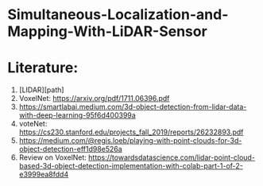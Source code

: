 # Simultaneous-Localization-and-Mapping-With-LiDAR-Sensor

# Literature:
1. [LIDAR][path]
2. VoxelNet:  https://arxiv.org/pdf/1711.06396.pdf
3. https://smartlabai.medium.com/3d-object-detection-from-lidar-data-with-deep-learning-95f6d400399a
4. voteNet:  https://cs230.stanford.edu/projects_fall_2019/reports/26232893.pdf
5. https://medium.com/@regis.loeb/playing-with-point-clouds-for-3d-object-detection-eff1d98e526a
6. Review on VoxelNet:  https://towardsdatascience.com/lidar-point-cloud-based-3d-object-detection-implementation-with-colab-part-1-of-2-e3999ea8fdd4
